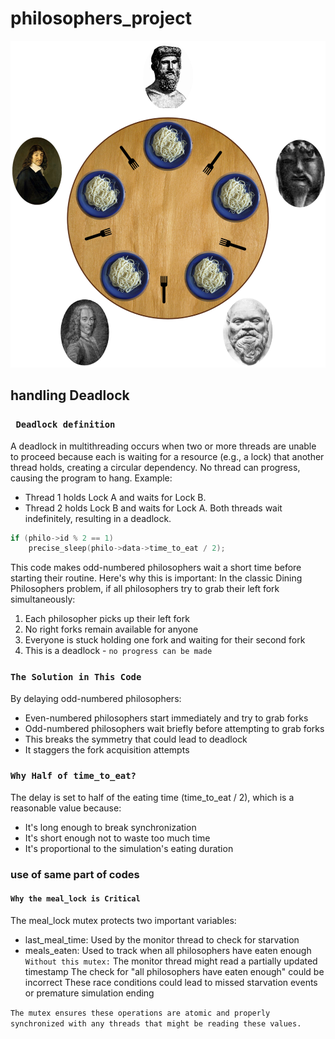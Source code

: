 # philosophers_project

![philosopher dining problem](../imgs/philo.png)

## handling Deadlock
### ``` Deadlock definition```
A deadlock in multithreading occurs when two or more threads are unable to proceed because each is waiting for a resource (e.g., a lock) that another thread holds, creating a circular dependency. No thread can progress, causing the program to hang.
Example:
- Thread 1 holds Lock A and waits for Lock B.
- Thread 2 holds Lock B and waits for Lock A. Both threads wait indefinitely, resulting in a deadlock.
```C
if (philo->id % 2 == 1)
    precise_sleep(philo->data->time_to_eat / 2);
```
This code makes odd-numbered philosophers wait a short time before starting their routine. Here's why this is important:
In the classic Dining Philosophers problem, if all philosophers try to grab their left fork simultaneously:
1. Each philosopher picks up their left fork
2. No right forks remain available for anyone
3. Everyone is stuck holding one fork and waiting for their second fork
4. This is a deadlock - ```no progress can be made```

### ```The Solution in This Code```
By delaying odd-numbered philosophers:
- Even-numbered philosophers start immediately and try to grab forks
- Odd-numbered philosophers wait briefly before attempting to grab forks
- This breaks the symmetry that could lead to deadlock
- It staggers the fork acquisition attempts
### ```Why Half of time_to_eat?```
The delay is set to half of the eating time (time_to_eat / 2), which is a reasonable value because:
- It's long enough to break synchronization
- It's short enough not to waste too much time
- It's proportional to the simulation's eating duration

### use of same part of codes
#### ```Why the meal_lock is Critical```
The meal_lock mutex protects two important variables:
- last_meal_time: Used by the monitor thread to check for starvation
- meals_eaten: Used to track when all philosophers have eaten enough
```Without this mutex:```
The monitor thread might read a partially updated timestamp
The check for "all philosophers have eaten enough" could be incorrect
These race conditions could lead to missed starvation events or premature simulation ending

```The mutex ensures these operations are atomic and properly synchronized with any threads that might be reading these values.```
